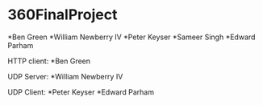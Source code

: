 360FinalProject
===============
*Ben Green
*William Newberry IV
*Peter Keyser
*Sameer Singh
*Edward Parham

HTTP client: 
*Ben Green

UDP Server:
*William Newberry IV

UDP Client:
*Peter Keyser
*Edward Parham
